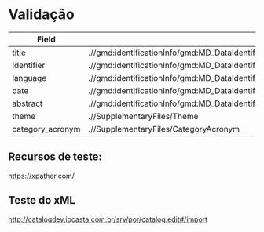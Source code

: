 # Validação

| Field            | xPath                                                                                                                                          |
| ---------------- | ---------------------------------------------------------------------------------------------------------------------------------------------- |
| title            | .//gmd:identificationInfo/gmd:MD_DataIdentification/gmd:citation/gmd:CI_Citation/gmd:title/gco:CharacterString                                 |
| identifier       | .//gmd:identificationInfo/gmd:MD_DataIdentification/gmd:citation/gmd:CI_Citation/gmd:identifier/gmd:MD_Identifier/gmd:code/gco:CharacterString |
| language         | .//gmd:identificationInfo/gmd:MD_DataIdentification/gmd:language/gmd:LanguageCode                                                              |
| date             | .//gmd:identificationInfo/gmd:MD_DataIdentification/gmd:citation/gmd:CI_Citation//gmd:date/gmd:CI_Date/gmd:date/gco:DateTime                   |
| abstract         | .//gmd:identificationInfo/gmd:MD_DataIdentification/gmd:abstract/gco:CharacterString                                                           |
| theme            | .//SupplementaryFiles/Theme                                                                                                                    |
| category_acronym | .//SupplementaryFiles/CategoryAcronym                                                                                                          |


## Recursos de teste:
https://xpather.com/

## Teste do xML
http://catalogdev.iocasta.com.br/srv/por/catalog.edit#/import
